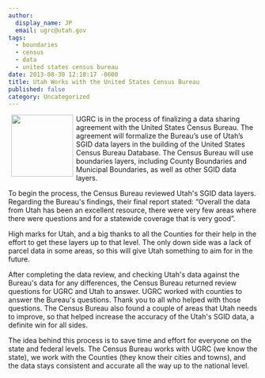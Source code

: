 ```yaml
---
author:
  display_name: JP
  email: ugrc@utah.gov
tags:
  - boundaries
  - census
  - data
  - united states census bureau
date: 2013-08-30 12:18:17 -0600
title: Utah Works with the United States Census Bureau
published: false
category: Uncategorized
---
```


<img alt="" src="{% link images/Census_Bureau_seal.svg_-150x150.png %}" style="border-style:solid; border-width:0px; float:left; height:125px; margin:0px 6px; width:125px" />UGRC is in the process of finalizing a data sharing agreement with the United States Census Bureau. The agreement will formalize the Bureau&rsquo;s use of Utah&rsquo;s SGID data layers in the building of the United States Census Bureau Database. The Census Bureau will use boundaries layers, including County Boundaries and Municipal Boundaries, as well as other SGID data layers.

To begin the process, the Census Bureau reviewed Utah's SGID data layers. Regarding the Bureau's findings, their final report stated: “Overall the data from Utah has been an excellent resource, there were very few areas where there were questions and for a statewide coverage that is very good”.

High marks for Utah, and a big thanks to all the Counties for their help in the effort to get these layers up to that level. The only down side was a lack of parcel data in some areas, so this will give Utah something to aim for in the future.

After completing the data review, and checking Utah's data against the Bureau's data for any differences, the Census Bureau returned review questions for UGRC and Utah to answer. UGRC worked with counties to answer the Bureau's questions. Thank you to all who helped with those questions. The Census Bureau also found a couple of areas that Utah needs to improve, so that helped increase the accuracy of the Utah's SGID data, a definite win for all sides.

The idea behind this process is to save time and effort for everyone on the state and federal levels. The Census Bureau works with UGRC (we know the state), we work with the Counties (they know their cities and towns), and the data stays consistent and accurate all the way up to the national level.
